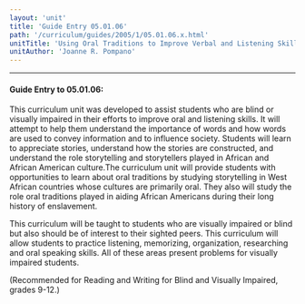 ```yaml
---
layout: 'unit'
title: 'Guide Entry 05.01.06'
path: '/curriculum/guides/2005/1/05.01.06.x.html'
unitTitle: 'Using Oral Traditions to Improve Verbal and Listening Skills'
unitAuthor: 'Joanne R. Pompano'
---
```


<body>
<hr/>
 <h4>
  Guide Entry to 05.01.06:
 </h4>
 <p>
  This curriculum unit was developed to assist students who are blind or visually impaired in their efforts to improve oral and listening skills. It will attempt to help them understand the importance of words and how words are used to convey information and to influence society. Students will learn to appreciate stories, understand how the stories are constructed, and understand the role storytelling and storytellers played in African and African American culture.The curriculum unit will provide students with opportunities to learn about oral traditions by studying storytelling in West African countries whose cultures are primarily oral. They also will study the role oral traditions played in aiding African Americans during their long history of enslavement.
 </p>
<p>
  This curriculum will be taught to students who are visually impaired or blind but also should be of interest to their sighted peers. This curriculum will allow students to practice listening, memorizing, organization, researching and oral speaking skills.  All of these areas present problems for visually impaired students.
 </p>
<p>
  (Recommended for Reading and Writing for Blind and Visually Impaired, grades 9-12.)
 </p>

</body>
